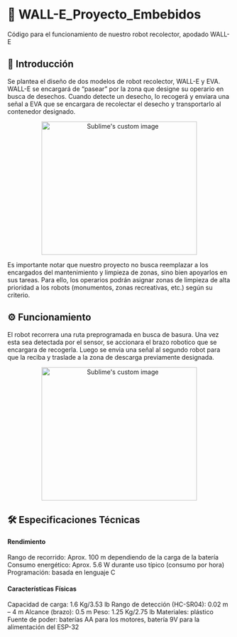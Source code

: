 # :robot: WALL-E_Proyecto_Embebidos
Código para el funcionamiento de nuestro robot recolector, apodado WALL-E

## :book: Introducción
Se plantea el diseño de dos modelos de robot recolector, WALL-E y EVA. WALL-E se encargará de “pasear” por la zona que designe su operario en busca de desechos. Cuando detecte un desecho, lo recogerá y enviara una señal a EVA que se encargara de recolectar el desecho y transportarlo al contenedor designado.

<p align="center">
  <img src="https://user-images.githubusercontent.com/84678447/188756549-f31a0dd8-b0dc-4a3c-b8a4-37db5c8a4496.png?raw=true" width="350" height="300" alt="Sublime's custom image"/>
</p>

Es importante notar que nuestro proyecto no busca reemplazar a los encargados del mantenimiento y limpieza de zonas, sino bien apoyarlos en sus tareas. Para ello, los operarios podrán asignar zonas de limpieza de alta prioridad a los robots (monumentos, zonas recreativas, etc.) según su criterio.

## :gear: Funcionamiento
El robot recorrera una ruta preprogramada en busca de basura. Una vez esta sea detectada por el sensor, se accionara el brazo robotico que se encargara de recogerla. Luego se envia una señal al segundo robot para que la reciba y traslade a la zona de descarga previamente designada.

<p align="center">
  <img src="https://user-images.githubusercontent.com/84678447/188757031-99ea2b0b-f383-4869-b3a5-d7990d948b50.png?raw=true" width="350" height="300" alt="Sublime's custom image"/>
</p>

## 🛠️ Especificaciones Técnicas
#### Rendimiento
Rango de recorrido: Aprox. 100 m dependiendo de la carga de la batería
Consumo energético: Aprox. 5.6 W durante uso típico (consumo por hora)
Programación: basada en lenguaje C

#### Características Físicas
Capacidad de carga: 1.6 Kg/3.53 lb
Rango de detección (HC-SR04): 0.02 m – 4 m
Alcance (brazo): 0.5 m 
Peso: 1.25 Kg/2.75 lb
Materiales: plástico
Fuente de poder: baterías AA para los motores, batería 9V para la alimentación del ESP-32
